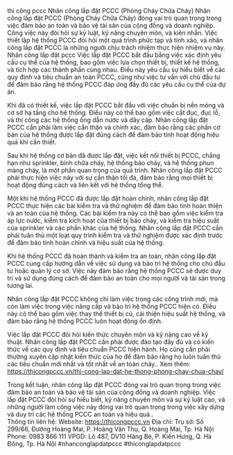 thi công pccc
Nhân công lắp đặt PCCC (Phòng Cháy Chữa Cháy)
Nhân công lắp đặt PCCC (Phòng Cháy Chữa Cháy) đóng vai trò quan trọng trong việc đảm bảo an toàn và bảo vệ tài sản của cộng đồng và doanh nghiệp. Công việc này đòi hỏi sự kỷ luật, kỹ năng chuyên môn, và kiên nhẫn. Việc thiết lập hệ thống PCCC đòi hỏi một quá trình phức tạp và tinh xảo, và nhân công lắp đặt PCCC là những người chịu trách nhiệm thực hiện nhiệm vụ này.
Nhân công lắp đặt pccc
Việc lắp đặt PCCC bắt đầu bằng việc xác định yêu cầu cụ thể của hệ thống, bao gồm việc lựa chọn thiết bị, thiết kế hệ thống, và tích hợp các thành phần cùng nhau. Điều này yêu cầu sự hiểu biết về các quy định và tiêu chuẩn an toàn PCCC, cũng như việc tư vấn với chủ đầu tư để đảm bảo rằng hệ thống PCCC đáp ứng đầy đủ các yêu cầu cụ thể của dự án.

Khi đã có thiết kế, việc lắp đặt PCCC bắt đầu với việc chuẩn bị nền móng và cơ sở hạ tầng cho hệ thống. Điều này có thể bao gồm việc cắt đục, đục lỗ, và thi công các hệ thống ống dẫn nước và dây cáp. Nhân công lắp đặt PCCC cần phải làm việc cẩn thận và chính xác, đảm bảo rằng các phần cơ bản của hệ thống được lắp đặt đúng cách để đảm bảo tính hoạt động hiệu quả khi cần thiết.

Sau khi hệ thống cơ bản đã được lắp đặt, việc kết nối thiết bị PCCC, chẳng hạn như sprinkler, bình chữa cháy, hệ thống báo cháy, và hệ thống phun màng cháy, là một phần quan trọng của quá trình. Nhân công lắp đặt PCCC phải thực hiện việc này với sự cẩn thận tối đa, đảm bảo rằng mọi thiết bị hoạt động đúng cách và liên kết với hệ thống tổng thể.

Một khi hệ thống PCCC đã được lắp đặt hoàn chỉnh, nhân công lắp đặt PCCC thực hiện các bài kiểm tra và thử nghiệm để đảm bảo tính hoàn thiện và an toàn của hệ thống. Các bài kiểm tra này có thể bao gồm việc kiểm tra áp lực nước, kiểm tra kích hoạt của thiết bị báo cháy, và kiểm tra hiệu suất của sprinkler và các phần khác của hệ thống. Nhân công lắp đặt PCCC cần phải tuân thủ một loạt quy trình kiểm tra và thử nghiệm được xác định trước để đảm bảo tính hoàn chỉnh và hiệu suất của hệ thống.

Khi hệ thống PCCC đã hoàn thành và kiểm tra an toàn, nhân công lắp đặt PCCC cung cấp hướng dẫn về việc sử dụng và bảo trì hệ thống cho chủ đầu tư hoặc quản lý cơ sở. Việc này đảm bảo rằng hệ thống PCCC sẽ được duy trì và sử dụng đúng cách để đảm bảo an toàn cho mọi người và tài sản trong tương lai.

Nhân công lắp đặt PCCC không chỉ làm việc trong các công trình mới, mà còn làm việc trong việc nâng cấp và bảo trì hệ thống PCCC hiện có. Điều này có thể bao gồm việc thay thế thiết bị cũ, cải thiện hiệu suất hệ thống, và đảm bảo rằng hệ thống PCCC luôn hoạt động ổn định.

Việc lắp đặt PCCC đòi hỏi kiến thức chuyên môn và kỹ năng cao về kỹ thuật. Nhân công lắp đặt PCCC cần phải được đào tạo đầy đủ và có kiến thức về các quy định và tiêu chuẩn PCCC hiện hành. Họ cũng cần phải thường xuyên cập nhật kiến thức của họ để đảm bảo rằng họ luôn tuân thủ các tiêu chuẩn mới nhất và tốt nhất về an toàn cháy..                                                                                                                                               Xem thêm: https://thicongpccc.vn/thi-cong-lap-dat-he-thong-phong-chay-chua-chay/

Trong kết luận, nhân công lắp đặt PCCC đóng vai trò quan trọng trong việc đảm bảo an toàn và bảo vệ tài sản của cộng đồng và doanh nghiệp. Việc lắp đặt PCCC đòi hỏi sự hiểu biết, kỹ năng chuyên môn và sự kỷ luật cao, và những người làm công việc này đóng vai trò quan trọng trong việc xây dựng và duy trì các hệ thống PCCC an toàn và hiệu quả..                                                          
Thông tin liên hệ:
Website: https://thicongpccc.vn
 Địa chỉ:                                                                                                                                                                             Trụ sở: Số 299/66, Đường Hoàng Mai, P. Hoàng Văn Thụ, Q. Hoàng Mai, Tp. Hà Nội                                                                                       
Phone: 0983 866 111                                                                                                                                                                 VPGD: Lô 487, DV10 Hàng Bè, P. Kiến Hưng, Q. Hà Đông, Tp. Hà Nội                                                        #nhanconglapdatpccc  #thiconglapdatpccc    
